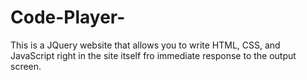 # Code-Player-
This is a JQuery website that allows you to write HTML, CSS, and JavaScript right in the site itself fro immediate response to the output screen. 
